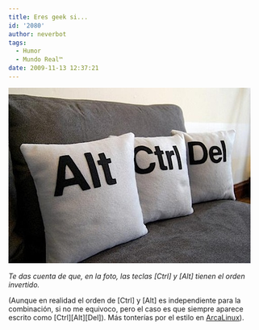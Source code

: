 ```yaml
---
title: Eres geek si...
id: '2080'
author: neverbot
tags:
  - Humor
  - Mundo Real™
date: 2009-11-13 12:37:21
---
```


![200911131235.jpg](./eres-geek-si/200911131235.jpg)

_Te das cuenta de que, en la foto, las teclas \[Ctrl\] y \[Alt\] tienen el orden invertido._

(Aunque en realidad el orden de \[Ctrl\] y \[Alt\] es independiente para la combinación, si no me equivoco, pero el caso es que siempre aparece escrito como \[Ctrl\]\[Alt\]\[Del\]). Más tonterías por el estilo en [ArcaLinux](http://arcalinux.wordpress.com/2009/10/31/eres-geek-cuando/)).